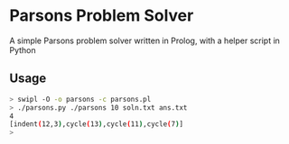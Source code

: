 
# Parsons Problem Solver

A simple Parsons problem solver written in Prolog, with a helper script in Python

## Usage
```sh
> swipl -O -o parsons -c parsons.pl
> ./parsons.py ./parsons 10 soln.txt ans.txt
4
[indent(12,3),cycle(13),cycle(11),cycle(7)]
> 
```